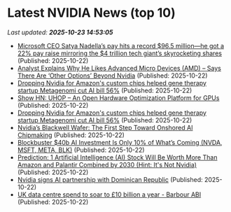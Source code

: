 # Latest NVIDIA News (top 10)
_Last updated: **2025-10-23 14:53:05**_

- [Microsoft CEO Satya Nadella’s pay hits a record $96.5 million—he got a 22% pay raise mirroring the $4 trillion tech giant’s skyrocketing shares](https://fortune.com/2025/10/22/microsoft-ceo-satya-nadella-pay-hits-a-record-96-5-million-dollars-usd-he-got-a-22-percent-pay-rise-mirroring-the-4-trillion-tech-giants-skyrocketing-shares/) (Published: 2025-10-22)
- [Analyst Explains Why He Likes Advanced Micro Devices (AMD) – Says There Are ‘Other Options’ Beyond Nvidia](https://finance.yahoo.com/news/analyst-explains-why-likes-advanced-145127899.html) (Published: 2025-10-22)
- [Dropping Nvidia for Amazon's custom chips helped gene therapy startup Metagenomi cut AI bill 56%](https://biztoc.com/x/b4bb32efbc0481ee) (Published: 2025-10-22)
- [Show HN: UHOP – An Open Hardware Optimization Platform for GPUs](https://github.com/sevenloops/uhop) (Published: 2025-10-22)
- [Dropping Nvidia for Amazon's custom chips helped gene therapy startup Metagenomi cut AI bill 56%](https://www.theregister.com/2025/10/22/aws_metagenomi_ai_inferentia/) (Published: 2025-10-22)
- [Nvidia’s Blackwell Wafer: The First Step Toward Onshored AI Chipmaking](https://techreport.com/news/nvidia-us-made-blackwell-wafer-ai-milestone/) (Published: 2025-10-22)
- [Blockbuster $40b AI Investment Is Only 10% of What’s Coming (NVDA, MSFT, META, BLK)](https://247wallst.com/investing/2025/10/22/blockbuster-40b-ai-investment-is-only-10-of-whats-coming-nvda-msft-meta-blk-big-40-billion-bet-in-ai/) (Published: 2025-10-22)
- [Prediction: 1 Artificial Intelligence (AI) Stock Will Be Worth More Than Amazon and Palantir Combined by 2030 (Hint: It's Not Nvidia)](https://biztoc.com/x/36037068503d46c1) (Published: 2025-10-22)
- [Nvidia signs AI partnership with Dominican Republic](https://biztoc.com/x/2dd01de42b083e0d) (Published: 2025-10-22)
- [UK data centre spend to soar to £10 billion a year - Barbour ABI](https://finance.yahoo.com/news/uk-data-centre-spend-soar-142702869.html) (Published: 2025-10-22)

